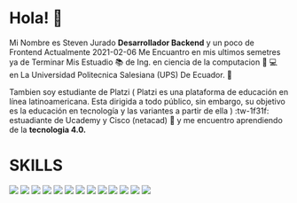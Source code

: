 
<!--
**Steven-Jurado/Steven-Jurado** is a ✨ _special_ ✨ repository because its `README.md` (this file) appears on your GitHub profile.

Here are some ideas to get you started:

- 🔭 I’m currently working on ...
- 🌱 I’m currently learning ...
- 👯 I’m looking to collaborate on ...
- 🤔 I’m looking for help with ...
- 💬 Ask me about ...
- 📫 How to reach me: ...
- 😄 Pronouns: ...
- ⚡ Fun fact: ...
-->

# Hola! :wave:
Mi Nombre es Steven Jurado **Desarrollador Backend** y un poco de Frontend Actualmente 2021-02-06  Me Encuantro en mis ultimos semetres ya  de Terminar Mis Estuadio :books: de Ing. en ciencia de la  computacion :100:  :computer:  en La Universidad Politecnica Salesiana (UPS)  De Ecuador. :pushpin:

Tambien soy estudiante de Platzi ( Platzi es una plataforma de educación en línea latinoamericana. Esta dirigida a todo público, sin embargo, su objetivo es la educación en tecnología y las variantes a partir de ella ) :tw-1f31f: estuadiante de Ucademy y Cisco (netacad) :satellite: y me encuentro aprendiendo de la **tecnologia 4.0.**



# SKILLS

[![](https://cdn.icon-icons.com/icons2/2415/PNG/128/git_plain_logo_icon_146507.png)](https://git-scm.com/)  [![](https://cdn.icon-icons.com/icons2/2415/PNG/128/bootstrap_plain_wordmark_logo_icon_146620.png)](https://getbootstrap.com/) [![](https://cdn.icon-icons.com/icons2/2415/PNG/128/html_original_wordmark_logo_icon_146478.png)](https://developer.mozilla.org/es/docs/Web/HTML) 
[![](https://cdn.icon-icons.com/icons2/2415/PNG/128/css_original_wordmark_logo_icon_146576.png)](https://developer.mozilla.org/es/docs/Web/CSS) [![](https://cdn.icon-icons.com/icons2/2415/PNG/128/python_original_logo_icon_146381.png)](https://developer.mozilla.org/es/docs/Web/CSS) [![](https://cdn.icon-icons.com/icons2/2415/PNG/128/linux_original_logo_icon_146433.png)](https://www.linux.org/) [![](https://cdn.icon-icons.com/icons2/2415/PNG/128/java_original_wordmark_logo_icon_146459.png)](https://www.java.com/es/) [![](https://cdn.icon-icons.com/icons2/2415/PNG/128/github_original_wordmark_logo_icon_146506.png)](https://github.com/)  [![](https://cdn.icon-icons.com/icons2/2415/PNG/128/csharp_original_logo_icon_146578.png)](https://docs.microsoft.com/en-us/dotnet/csharp/tour-of-csharp/) [![](https://cdn.icon-icons.com/icons2/2699/PNG/128/figma_logo_icon_170157.png)](https://www.figma.com/files/recent) [![](https://cdn.icon-icons.com/icons2/2415/PNG/128/mysql_original_wordmark_logo_icon_146417.png)](https://www.mysql.com/) [![](https://cdn.icon-icons.com/icons2/2107/PNG/128/file_type_php_icon_130266.png)](https://www.php.net/) [![](https://cdn.icon-icons.com/icons2/2107/PNG/128/file_type_arduino_icon_130743.png)](https://www.arduino.cc/) 
